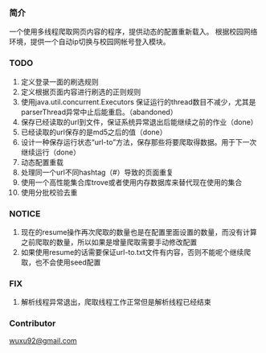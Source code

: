 ### 简介 ###
一个使用多线程爬取网页内容的程序，提供动态的配置重新载入。
根据校园网络环境，提供一个自动ip切换与校园网帐号登入模块。

### TODO ###
1. 定义登录一面的刷选规则
2. 定义根据页面内容进行刷选的正则规则
3. 使用java.util.concurrent.Executors 保证运行的thread数目不减少，尤其是parserThread异常中止后能重启。（abandoned）
4. 保存已经读取的url到文件，保证系统异常退出后能继续之前的作业（done）
5. 已经读取的url保存的是md5之后的值（done）
6. 设计一种保存运行状态“url-to”方法，保存那些将要爬取得数据。用于下一次继续运行（done）
7. 动态配置重载
8. 处理同一个url不同hashtag（#）导致的页面重复
9. 使用一个高性能集合库trove或者使用内存数据库来替代现在使用的集合
10. 使用分批校验去重

### NOTICE ###
1. 现在的resume操作再次爬取的数量也是在配置里面设置的数量，而没有计算之前爬取的数量，所以如果是增量爬取需要手动修改配置
2. 如果使用resume的话需要保证url-to.txt文件有内容，否则不能呢个继续爬取，也不会使用seed配置

### FIX ###
1. 解析线程异常退出，爬取线程工作正常但是解析线程已经结束


### Contributor ###
wuxu92@gmail.com